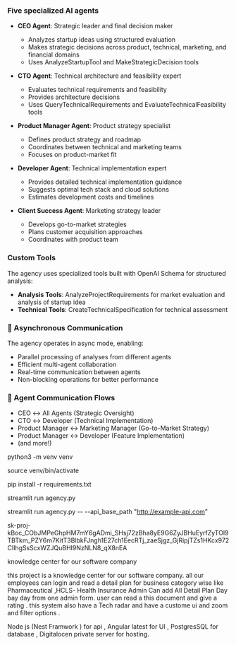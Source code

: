 
### Five specialized AI agents 

- **CEO Agent**: Strategic leader and final decision maker
  - Analyzes startup ideas using structured evaluation
  - Makes strategic decisions across product, technical, marketing, and financial domains
  - Uses AnalyzeStartupTool and MakeStrategicDecision tools

- **CTO Agent**: Technical architecture and feasibility expert
  - Evaluates technical requirements and feasibility
  - Provides architecture decisions
  - Uses QueryTechnicalRequirements and EvaluateTechnicalFeasibility tools

- **Product Manager Agent**: Product strategy specialist
  - Defines product strategy and roadmap
  - Coordinates between technical and marketing teams
  - Focuses on product-market fit

- **Developer Agent**: Technical implementation expert
  - Provides detailed technical implementation guidance
  - Suggests optimal tech stack and cloud solutions
  - Estimates development costs and timelines

- **Client Success Agent**: Marketing strategy leader
  - Develops go-to-market strategies
  - Plans customer acquisition approaches
  - Coordinates with product team

### Custom Tools

The agency uses specialized tools built with OpenAI Schema for structured analysis:
- **Analysis Tools**: AnalyzeProjectRequirements for market evaluation and analysis of startup idea
- **Technical Tools**: CreateTechnicalSpecification for technical assessment

### 🔄 Asynchronous Communication

The agency operates in async mode, enabling:
- Parallel processing of analyses from different agents
- Efficient multi-agent collaboration
- Real-time communication between agents
- Non-blocking operations for better performance

### 🔗 Agent Communication Flows
- CEO ↔️ All Agents (Strategic Oversight)
- CTO ↔️ Developer (Technical Implementation)
- Product Manager ↔️ Marketing Manager (Go-to-Market Strategy)
- Product Manager ↔️ Developer (Feature Implementation)
- (and more!)




python3 -m venv venv
 
source venv/bin/activate
 
pip install -r requirements.txt

streamlit run agency.py


streamlit run agency.py -- --api_base_path "http://example-api.com"


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

knowledge center for our software company

this project is a knowledge center for our software company. all our employees can login and read a detail plan for business category wise like Pharmaceutical ,HCLS- Health Insurance
Admin Can add All Detail Plan Day bay day from one admin form. user can read a this document and give a rating . this system also have a Tech radar  and have a custome ui and zoom and filter options .

 
Node js (Nest Framwork ) for api , Angular latest for UI , PostgresSQL for database , Digitalocen private server for hosting.
